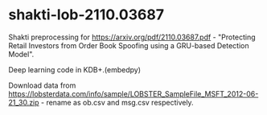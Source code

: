 # shakti-lob-2110.03687
Shakti preprocessing for https://arxiv.org/pdf/2110.03687.pdf - "Protecting Retail Investors from Order Book
Spoofing using a GRU-based Detection Model".

Deep learning code in KDB+.(embedpy)

Download data from https://lobsterdata.com/info/sample/LOBSTER_SampleFile_MSFT_2012-06-21_30.zip - rename as ob.csv and msg.csv respectively. 
